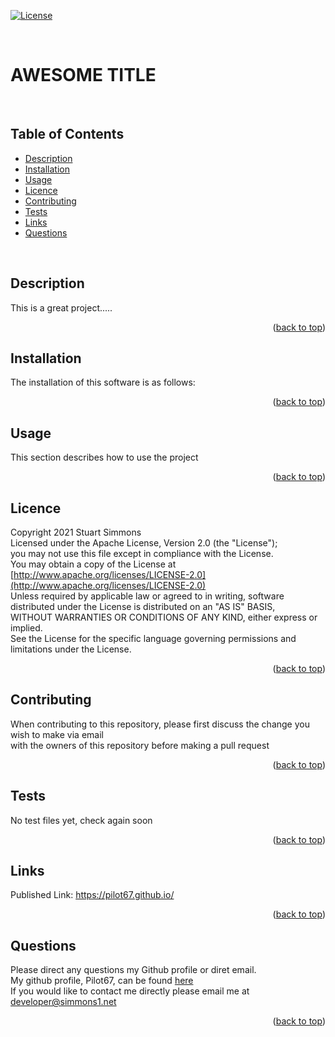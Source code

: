 <div id="top"></div>  

[![License](https://img.shields.io/badge/Licence-Apache--2.0-brightgreen?style=plastic)](#licence)  
  
<br>

# AWESOME TITLE  
<br>

## Table of Contents
  
  * [Description](#description)
  * [Installation](#installation)
  * [Usage](#usage)
  * [Licence](#licence)
  * [Contributing](#contributing)
  * [Tests](#tests)
  * [Links](#links)
  * [Questions](#questions)
  
<br>

## Description  
This is a great project.....<br>
<p align="right">(<a href="#top">back to top</a>)</p>
  
  
## Installation  
The installation of this software is as follows:<br>
<p align="right">(<a href="#top">back to top</a>)</p>
  
## Usage
This section describes how to use the project<br>
<p align="right">(<a href="#top">back to top</a>)</p>
  
## Licence
Copyright 2021 Stuart Simmons  
Licensed under the Apache License, Version 2.0 (the "License");  
you may not use this file except in compliance with the License.  
You may obtain a copy of the License at  
[http://www.apache.org/licenses/LICENSE-2.0](http://www.apache.org/licenses/LICENSE-2.0)  
Unless required by applicable law or agreed to in writing, software  
distributed under the License is distributed on an "AS IS" BASIS,  
WITHOUT WARRANTIES OR CONDITIONS OF ANY KIND, either express or implied.  
See the License for the specific language governing permissions and  
limitations under the License.
<p align="right">(<a href="#top">back to top</a>)</p>
  
## Contributing
When contributing to this repository, please first discuss the change you wish to make via email  
  with the owners of this repository before making a pull request<br>
<p align="right">(<a href="#top">back to top</a>)</p>
  
## Tests
No test files yet, check again soon<br>
<p align="right">(<a href="#top">back to top</a>)</p>
  
## Links
Published Link: https://pilot67.github.io/<br>
<p align="right">(<a href="#top">back to top</a>)</p>
  
## Questions
Please direct any questions my Github profile or diret email.  
My github profile, Pilot67, can be found [here](https://github.com/Pilot67)  
If you would like to contact me directly please email me at developer@simmons1.net  
<p align="right">(<a href="#top">back to top</a>)</p>  
